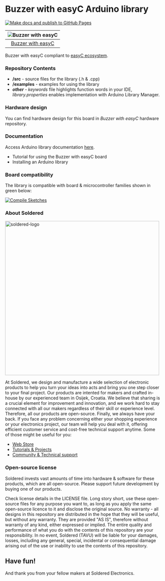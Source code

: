 # Buzzer with easyC Arduino library

[![Make docs and publish to GitHub Pages](https://github.com/SolderedElectronics/Soldered-buzzer-with-easyC-Arduino-Library/actions/workflows/make_docs.yml/badge.svg?branch=dev)](https://github.com/SolderedElectronics/Soldered-buzzer-with-easyC-Arduino-Library/actions/workflows/make_docs.yml)

| ![Buzzer with easyC](https://upload.wikimedia.org/wikipedia/commons/8/8f/Example_image.svg) |
| :---------------------------------------------------------------------------------------------: |
| [Buzzer with easyC](https://www.solde.red/333186)                                                            |

Buzzer with easyC compliant to [easyC ecosystem](https://www.soldered.com/en/easyC). 

### Repository Contents
- **/src** - source files for the library (.h & .cpp)
- **/examples** - examples for using the library
- ***other*** - *keywords* file highlights function words in your IDE, *library.properties* enables implementation with Arduino Library Manager.

### Hardware design
You can find hardware design for this board in *Buzzer with easyC* hardware repository.

### Documentation

Access Arduino library documentation [here](https://SolderedElectronics.github.io/Soldered-buzzer-with-easyC-Arduino-Library/).

- Tutorial for using the Buzzer with easyC board
- Installing an Arduino library

### Board compatibility

The library is compatible with board & microcontroller families shown in green below: 

[![Compile Sketches](http://github-actions.40ants.com/SolderedElectronics/Soldered-buzzer-with-easyC-Arduino-Library/matrix.svg?branch=dev&only=Compile%20Sketches)](https://github.com/SolderedElectronics/Soldered-buzzer-with-easyC-Arduino-Library/actions/workflows/compile_test.yml)


### About Soldered
<img src="https://raw.githubusercontent.com/e-radionicacom/Soldered-Generic-Arduino-Library/dev/extras/Soldered-logo-color.png" alt="soldered-logo" width="500"/>

At Soldered, we design and manufacture a wide selection of electronic products to help you turn your ideas into acts and bring you one step closer to your final project. Our products are intented for makers and crafted in-house by our experienced team in Osijek, Croatia. We believe that sharing is a crucial element for improvement and innovation, and we work hard to stay connected with all our makers regardless of their skill or experience level. Therefore, all our products are open-source. Finally, we always have your back. If you face any problem concerning either your shopping experience or your electronics project, our team will help you deal with it, offering efficient customer service and cost-free technical support anytime. Some of those might be useful for you:

- [Web Store](https://www.soldered.com/shop)
- [Tutorials & Projects](https://soldered.com/learn)
- [Community & Technical support](https://soldered.com/community)


### Open-source license
Soldered invests vast amounts of time into hardware & software for these products, which are all open-source. Please support future development by buying one of our products. 

Check license details in the LICENSE file. Long story short, use these open-source files for any purpose you want to, as long as you apply the same open-source licence to it and disclose the original source. No warranty - all designs in this repository are distributed in the hope that they will be useful, but without any warranty. They are provided "AS IS", therefore without warranty of any kind, either expressed or implied. The entire quality and performance of what you do with the contents of this repository are your responsibility. In no event, Soldered (TAVU) will be liable for your damages, losses, including any general, special, incidental or consequential damage arising out of the use or inability to use the contents of this repository. 

## Have fun! 
And thank you from your fellow makers at Soldered Electronics.
